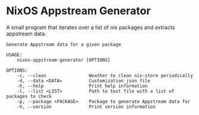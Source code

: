 # NixOS Appstream Generator

A small program that iterates over a list of nix packages and extracts appstream data.

```
Generate Appstream data for a given package

USAGE:
    nixos-appstream-generator [OPTIONS]

OPTIONS:
    -c, --clean                Weather to clean nix-store periodically
    -d, --data <DATA>          Customization json file
    -h, --help                 Print help information
    -l, --list <LIST>          Path to text file with a list of packages to check
    -p, --package <PACKAGE>    Package to generate Appstream data for
    -V, --version              Print version information
```